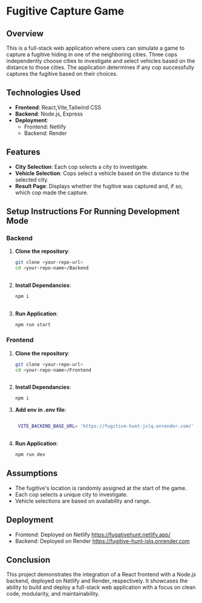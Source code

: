 # Fugitive Capture Game

## Overview

This is a full-stack web application where users can simulate a game to capture a fugitive hiding in one of the neighboring cities. Three cops independently choose cities to investigate and select vehicles based on the distance to those cities. The application determines if any cop successfully captures the fugitive based on their choices.

## Technologies Used

- **Frontend**: React,Vite,Tailwind CSS
- **Backend**: Node.js, Express
- **Deployment**: 
  - Frontend: Netlify
  - Backend: Render

## Features

- **City Selection**: Each cop selects a city to investigate.
- **Vehicle Selection**: Cops select a vehicle based on the distance to the selected city.
- **Result Page**: Displays whether the fugitive was captured and, if so, which cop made the capture.

## Setup Instructions For Running Development Mode

### Backend

1. **Clone the repository**:
   ```bash
   git clone <your-repo-url>
   cd <your-repo-name>/Backend
  
2. **Install Dependancies**:
   ```bash
   npm i
  
3. **Run Application**:
   ```bash
   npm run start
   
   
 ### Frontend

1. **Clone the repository**:
   ```bash
   git clone <your-repo-url>
   cd <your-repo-name>/Frontend
  
2. **Install Dependancies**:
   ```bash
   npm i
   
3. **Add env in .env file**:
   ```bash
   
    VITE_BACKEND_BASE_URL= 'https://fugitive-hunt-jslq.onrender.com/'
  
3. **Run Application**:
   ```bash
   npm run dev
   
## Assumptions

- The fugitive's location is randomly assigned at the start of the game.
- Each cop selects a unique city to investigate.
- Vehicle selections are based on availability and range.

## Deployment

- Frontend: Deployed on Netlify https://fugativehunt.netlify.app/ 
- Backend: Deployed on Render https://fugitive-hunt-jslq.onrender.com

## Conclusion
This project demonstrates the integration of a React frontend with a Node.js backend, deployed on Netlify and Render, respectively. It showcases the ability to build and deploy a full-stack web application with a focus on clean code, modularity, and maintainability.